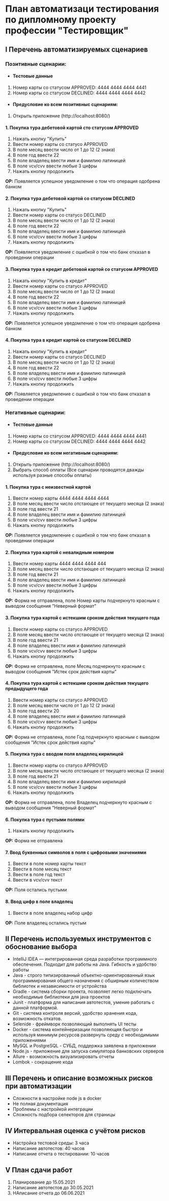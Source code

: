 # План автоматизаци тестирования по дипломному проекту профессии "Тестировщик"

##  I Перечень автоматизируемых сценариев

### Позитивные сценарии:

* #### Тестовые данные
1. Номер карты со статусом APPROVED: 4444 4444 4444 4441
2. Номер карты со статусом DECLINED: 4444 4444 4444 4442

* #### Предусловие ко всем позитивныс сценариям:
1. Открыть приложение (http://localhost:8080/)

#### 1. Покупка тура дебетовой картой сто статусом APPROVED
1. Нажать кнопку "Купить"
2. Ввести номер карты со статусо APPROVED
3. В поле месяц ввести число от 1 до 12 (2 знака)
4. В поле год ввести 22
5. В поле владелец ввести имя и фамилию латиницей
6. В поле vcv/cvv ввести любые 3 цифры
7. Нажать кнопку продолжить

**ОР:** Появляется успешное уведомление о том что операция одобрена банком

#### 2. Покупка тура дебетовой картой со статусом DECLINED
1. Нажать кнопку "Купить"
2. Ввести номер карты со статусо DECLINED
3. В поле месяц ввести число от 1 до 12 (2 знака)
4. В поле год ввести 22
5. В поле владелец ввести имя и фамилию латиницей
6. В поле vcv/cvv ввести любые 3 цифры
7. Нажать кнопку продолжить

**ОР:** Появляется уведомление с ошибкой о том что банк отказал в проведении операции

#### 3. Покупка тура в кредит дебетовой картой со статусом APPROVED
1. Нажать кнопку "Купить в кредит"
2. Ввести номер карты со статусо APPROVED
3. В поле месяц ввести число от 1 до 12 (2 знака)
4. В поле год ввести 22
5. В поле владелец ввести имя и фамилию латиницей
6. В поле vcv/cvv ввести любые 3 цифры
7. Нажать кнопку продолжить

**ОР:** Появляется успешное уведомление о том что операция одобрена банком

#### 4. Покупка тура в кредит картой со статусом DECLINED
1. Нажать кнопку "Купить в кредит"
2. Ввести номер карты со статусо DECLINED
3. В поле месяц ввести число от 1 до 12 (2 знака)
4. В поле год ввести 22
5. В поле владелец ввести имя и фамилию латиницей
6. В поле vcv/cvv ввести любые 3 цифры
7. Нажать кнопку продолжить

**ОР:** Появляется уведомление с ошибкой о том что банк отказал в проведении операции



### Негативные сценарии:

* #### Тестовые данные
1. Номер карты со статусом APPROVED: 4444 4444 4444 4441
2. Номер карты со статусом DECLINED: 4444 4444 4444 4442

* #### Предусловие ко всем негативным сценариям:
1. Открыть приложение (http://localhost:8080/)
2. Выбрать способ оплаты (Все сценарии проводятся дважды используя разные способы оплаты)


#### 1. Покупка тура с неизвестной картой
1. Ввести номер карты 4444 4444 4444 4444
2. В поле месяц ввести число отстающее от текущего месяца (2 знака)
3. В поле год ввести 21
4. В поле владелец ввести имя и фамилию латиницей
5. В поле vcv/cvv ввести любые 3 цифры
6. Нажать кнопку продолжить

**ОР:** Появляется уведомление с ошибкой о том что банк отказал в проведении операции

#### 2. Покупка тура картой с невалидным номером
1. Ввести номер карты 4444 4444 4444 444
2. В поле месяц ввести число отстающее от текущего месяца (2 знака)
3. В поле год ввести 21
4. В поле владелец ввести имя и фамилию латиницей
5. В поле vcv/cvv ввести любые 3 цифры
6. Нажать кнопку продолжить

**ОР:** Форма не отправлена, поле Номер карты подчеркнуто красным с выводом сообщения "Неверный формат"

#### 3. Покупка тура картой с истекшим сроком действия текущего года
1. Ввести номер карты со статусо APPROVED
2. В поле месяц ввести число отстающее от текущего месяца (2 знака)
3. В поле год ввести 21
4. В поле владелец ввести имя и фамилию латиницей
5. В поле vcv/cvv ввести любые 3 цифры
6. Нажать кнопку продолжить

**ОР:** Форма не отправлена, поле Месяц подчеркнуто красным с выводом сообщения "Истек срок действия карты"

#### 4. Покупка тура картой с истекшим сроком действия текущего предыдущего года
1. Ввести номер карты со статусо APPROVED
2. В поле месяц ввести число от 1 до 12 (2 знака)
3. В поле год ввести 20
4. В поле владелец ввести имя и фамилию латиницей
5. В поле vcv/cvv ввести любые 3 цифры
6. Нажать кнопку продолжить

**ОР:** Форма не отправлена, поле Год подчеркнуто красным с выводом сообщения "Истек срок действия карты"

#### 5. Покупка тура с вводом поля владелец кирилицей
1. Ввести номер карты со статусо APPROVED
2. В поле месяц ввести число отстающее от текущего месяца (2 знака)
3. В поле год ввести 21
4. В поле владелец ввести имя и фамилию кирилицей
5. В поле vcv/cvv ввести любые 3 цифры
6. Нажать кнопку продолжить

**ОР:** Форма не отправлена, поле Владелец подчеркнуто красным с выводом сообщения "Неверный формат"

#### 6. Покупка тура с пустыми полями
1. Нажать кнопку продолжить

**ОР:** Форма не отправлена

#### 7. Ввод буквенных символов в поля с цифровыми значениями
1. Ввести в поле номер карты текст
2. Ввести в поле месяц текст
3. Ввести в поле год текст
4. Ввести в vcv/cvv текст

**ОР:** Поля остались пустыми

#### 8. Ввод цифр в поле владелец
1. Ввести в поле владелец набор цифр

**ОР:** Поле владелец остались пустым


##  II Перечень используемых инструментов с обоснование выбора 

* IntelliJ IDEA — интегрированная среда разработки программного обеспечения. Подходит для работы на Java. Гибкость и удобство работы
* Java - строго типизированный объектно-ориентированный язык программирования общего назначения с обширным количеством библиотек и независимости от устройства
* Gradle - система сборки проекта, позволяет легко подключать необходимые библиотеки для java проектов
* Junit - платформа для написания автотестов, умение работать с данной платформой.
* Git - система контроля версий,  удобство хранения кода, возможность откатов.
* Selenide - фреймворк позволяющий выполнять UI тесты
* Docker - система контейнеризации позволяющяя быстро и используя минимум ресурсов развернуть среду с необходимыми приложениями
* MySQL и PostgreSQL - СУБД, поддержка заявлена в приложении
* Node.js - приложение для запуска симулятора банковских серверов
* Allure - возможность визуализировать отчеты
* Lombok - сокращение кода


##  III Перечень и описание возможных рисков при автоматизации

* Сложности в настройке node js в docker
* Не полная документация
* Проблемы с настройкой интеграции
* Сложность подбора селекторов для страницы


##  IV Интервальная оценка с учётом рисков

* Настройка тестовой среды: 3 часа
* Написание автотестов: 40 часов
* Написание отчета о тестировании: 10 часов


##  V План сдачи работ

1. Планирование до 15.05.2021
2. Написание автотестов до 30.05.2021
3. НАписание отчета до 06.06.2021












